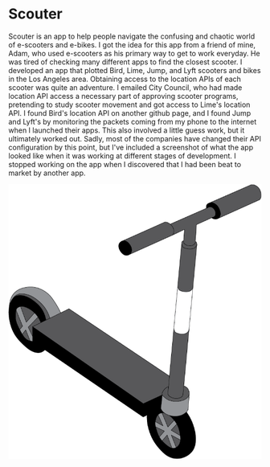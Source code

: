 # Scouter

Scouter is an app to help people navigate the confusing and chaotic world of e-scooters and e-bikes. I got the idea for this app from a friend of mine, Adam, who used e-scooters as his primary way to get to work everyday. He was tired of checking many different apps to find the closest scooter. I developed an app that plotted Bird, Lime, Jump, and Lyft scooters and bikes in the Los Angeles area. Obtaining access to the location APIs of each scooter was quite an adventure. I emailed City Council, who had made location API access a necessary part of approving scooter programs, pretending to study scooter movement and got access to Lime's location API. I found Bird's location API on another github page, and I found Jump and Lyft's by monitoring the packets coming from my phone to the internet when I launched their apps. This also involved a little guess work, but it ultimately worked out. Sadly, most of the companies have changed their API configuration by this point, but I've included a screenshot of what the app looked like when it was working at different stages of development. I stopped working on the app when I discovered that I had been beat to market by another app. 

![Image of Bird Scooter](https://raw.githubusercontent.com/jrockw/ScooterScouter/master/img/BirdScooter.png)
